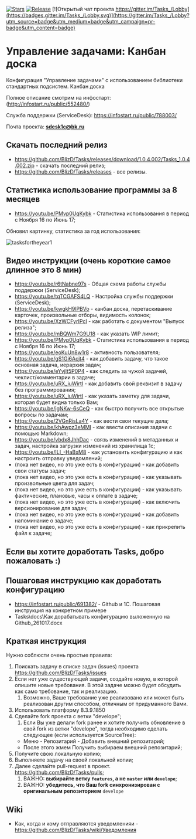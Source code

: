 [![Stars](https://img.shields.io/github/stars/BlizD/Tasks.svg?label=Github%20%E2%98%85&a)](https://github.com/BlizD/Tasks/stargazers)
[![Release](https://img.shields.io/github/tag/BlizD/Tasks.svg?label=Last%20release&a)](https://github.com/BlizD/Tasks/releases)
[![Открытый чат проекта https://gitter.im/Tasks_/Lobby](https://badges.gitter.im/Tasks_/Lobby.svg)](https://gitter.im/Tasks_/Lobby?utm_source=badge&utm_medium=badge&utm_campaign=pr-badge&utm_content=badge)

# Управление задачами: Канбан доска #

Конфигурация "Управление задачами" с использованием библиотеки стандартных подсистем. Канбан доска

Полное описание смотрим на инфостарт: (http://infostart.ru/public/552480/)

Служба поддержки (ServiceDesk): https://infostart.ru/public/788003/

Почта проекта:  **sdesk1c@bk.ru**

## Скачать последний релиз ## 

* https://github.com/BlizD/Tasks/releases/download/1.0.4.002/Tasks_1.0.4.002.zip - скачать последний релиз;
* https://github.com/BlizD/Tasks/releases - все релизы.

## Статистика использование программы за 8 месяцев ## 

* https://youtu.be/PMvp0UqKybk - Статистика использования в период с Ноября 16 по Июнь 17;

Обновил картинку, статистика за год использования:

![tasksfortheyear1](https://user-images.githubusercontent.com/10989306/32988224-b89f859c-cd10-11e7-8a52-1a9480720824.png)

## Видео инструкции (очень короткие самое длинное это 8 мин) ##

* https://youtu.be/r6tNabne97s - Общая схема работы службы поддержки (ServiceDesk);
* https://youtu.be/tqTCGAFS4LQ - Настройка службы поддержки (ServiceDesk);
* https://youtu.be/kwgkH9lPBVo - канбан доска, перетаскивание карточек, произвольные отборы, видимость колонок;
* https://youtu.be/XzWCFyrIPcI - как работать с документом "Выпуск релиза";
* https://youtu.be/mBQWm7G9U18 - как указать WIP лимит; 
* https://youtu.be/PMvp0UqKybk - Статистика использования в период с Ноября 16 по Июнь 17;
* https://youtu.be/eoKuUn8w1r8 - активность пользователя;
* https://youtu.be/gS1Gi6Acjt4 - как добавить задачу, что такое основная задача, иерархия задач; 
* https://youtu.be/eYvjlt5P0P4 - как следить за чужой задачей, чеклист/комментарии в задаче;
* https://youtu.be/uRX_iuWirtI - как добавить свой реквизит в задачу без программирования; 
* https://youtu.be/uRX_iuWirtI - как указать заметку для задачи, которая будет видна только Вам; 
* https://youtu.be/jgNKw-6sCeQ - как быстро получить все открытые вопросы по задачам;
* https://youtu.be/2VGnRisLa4Y - как вести свои текущие дела; 
* https://youtu.be/khAwpz3eMMI - как ввести описания задачи с помощью Markdown;
* https://youtu.be/vbdx8JhhDac - связь изменений в метаданных и задач, настройка загрузки изменений из хранилища 1с;
* https://youtu.be/ILI_-HaBxM8 - как установить конфигурацию и как настроить отправку уведомлений; 
* (пока нет видео, но это уже есть в конфигурации) - как добавить свои статусы задач;
* (пока нет видео, но это уже есть в конфигурации) - как указывать произвольные цвета для задач;
* (пока нет видео, но это уже есть в конфигурации) - как указывать фактические, плановые, часы к оплате в задаче;
* (пока нет видео, но это уже есть в конфигурации) - как включить версионирование для задач;
* (пока нет видео, но это уже есть в конфигурации) - как добавить напоминание о задаче;
* (пока нет видео, но это уже есть в конфигурации) - как прикрепить файл к задаче;

##  Если вы хотите доработать Tasks, добро пожаловать :)

##  Пошаговая инструкцию как доработать конфигурацию

* https://infostart.ru/public/691382/ - Github и 1С. Пошаговая инструкция на конкретном примере
* Tasks\docs\Как дорабатывать конфигурацию выложенную на Github_261017.docx

##  Краткая инструкция

Нужно соблюсти очень простые правила:

1. Поискать задачу в списке задач (issues) проекта https://github.com/BlizD/Tasks/issues
1. Если нет уже существующей задачи, создайте новую, в которой опишите новые требования. В этой задаче можно будет обсудить как само требование, так и реализацию.
    1. Возможно, Ваше требование уже реализовано или может быть реализован другим способом, отличным от придуманного Вами.
1. Использовать платформу 8.3.9.1850
1. Сделайте fork проекта с ветки "develope";
    1. Если Вы уже делали fork ранее и хотите получить обновление в свой fork из ветки "develope", тогда необходимо сделать следующее (если используется SourceTree):
    * Меню - Репозитарий - Добавить внешний репозитарий;
    * После этого жмем Получить выбираем внешний репозитарий;
1. Получите свою локальную копию;
1. Выполняете задачу на своей локальной копии;
1. Далее сделайте pull-request в проект. https://github.com/BlizD/Tasks/pulls;
    1. ВАЖНО: **выбирайте ветку `features`, а не `master` или `develope`**;
    1. ВАЖНО: **убедитесь, что Ваш fork синхронизирован с оригинальным репозиторием** `develope`

##  Wiki
* Как, когда и кому отправляются уведомленияи - https://github.com/BlizD/Tasks/wiki/Уведомления